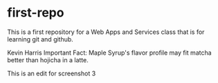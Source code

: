 # first-repo
This is a first repository for a Web Apps and Services class that is for learning git and github.

Kevin Harris
Important Fact: Maple Syrup's flavor profile may fit matcha better than hojicha in a latte.

This is an edit for screenshot 3